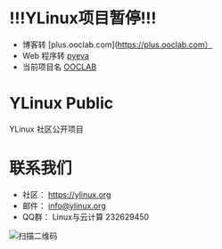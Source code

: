 # **!!!YLinux项目暂停!!!**

- 博客转 [plus.ooclab.com](https://plus.ooclab.com）
- Web 程序转 [pyeva](https://github.com/ooclab/eva)
- 当前项目名 [OOCLAB](https://github.com/ooclab)

YLinux Public
========================

YLinux 社区公开项目


# 联系我们

- 社区： https://ylinux.org 
- 邮件： info@ylinux.org
- QQ群： Linux与云计算 232629450

![扫描二维码](http://ylinux.org/static/img/join-qq-qun232629450.png)


